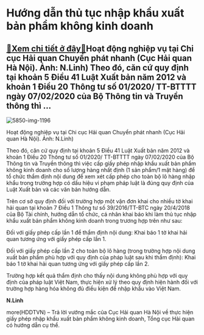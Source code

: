Hướng dẫn thủ tục nhập khẩu xuất bản phẩm không kinh doanh
==========================================================

[:gift:Xem chi tiết ở đây:gift:](https://hddtvn.com/huong-dan-thu-tuc-nhap-khau-xuat-ban-pham-khong-kinh-doanh/)Hoạt động nghiệp vụ tại Chi cục Hải quan Chuyển phát nhanh (Cục Hải quan Hà Nội). Ảnh: N.Linh) Theo đó, căn cứ quy định tại khoản 5 Điều 41 Luật Xuất bản năm 2012 và khoản 1 Điều 20 Thông tư số 01/2020/ TT-BTTTT ngày 07/02/2020 của Bộ Thông tin và Truyền thông thì …
--------------------------------------------------------------------------------------------------------------------------------------------------------------------------------------------------------------------------------------------------------------------------





![5850-img-1196](https://hddtvn.com/wp-content/uploads/2021/01/5850_IMG_1196.jpg "Hoạt động nghiệp vụ tại Chi cục Hải quan Chuyển phát nhanh (Cục Hải quan Hà Nội). Ảnh: N.Linh)")


Hoạt động nghiệp vụ tại Chi cục Hải quan Chuyển phát nhanh (Cục Hải quan Hà Nội). Ảnh: N.Linh)



Theo đó, căn cứ quy định tại khoản 5 Điều 41 Luật Xuất bản năm 2012 và khoản 1 Điều 20 Thông tư số 01/2020/ TT-BTTTT ngày 07/02/2020 của Bộ Thông tin và Truyền thông thì việc cấp giấy phép nhập khẩu xuất bản phẩm không kinh doanh cho số lượng hàng nhất định (1 sản phẩm/1 mặt hàng) để tổ chức thẩm định nội dung để xem xét cấp phép cho toàn bộ lô hàng nhập khẩu trong trường hợp có dấu hiệu vi phạm pháp luật là đúng quy định của Luật Xuất bản và các văn bản hướng dẫn.


Trên cơ sở quy định đối với trường hợp một vận đơn khai cho nhiều tờ khai hải quan tại khoản 7 Điều 1 Thông tư số 39/2016/TT-BTC ngày 20/4/2018 của Bộ Tài chính, hướng dẫn tổ chức, cá nhân khai báo khi làm thủ tục nhập khẩu xuất bản phẩm không kinh doanh trong trương hợp trên như sau:


Đối với giấy phép cấp lần 1 để thẩm định nội dung: Khai báo 1 tờ khai hải quan tương ứng với giấy phép cấp lần 1.


Đối với giấy phép cấp lần 2 cho toàn bộ lô hàng (trong trường hợp nội dung xuất bản phẩm phù hợp với quy định của pháp luật sau khi thẩm định): Khai báo 1 tờ khai hải quan tương ứng với giấy phép cấp lần 2.


Trường hợp kết quả thẩm định cho thấy nội dung không phù hợp với quy định của pháp luật Việt Nam, thực hiện xử lý theo quy định hiện hành đối với trường hợp hàng hóa không đủ điều kiện để nhập khẩu vào Việt Nam.




**N.Linh**



more(HDDTVN) – Trả lời vướng mắc của Cục Hải quan Hà Nội về thực hiện giấy phép nhập khẩu xuất bản phẩm không kinh doanh, Tổng cục Hải quan có hướng dẫn cụ thể.


